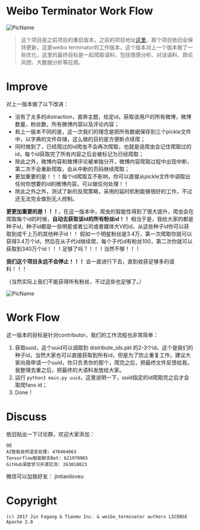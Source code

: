 # Weibo Terminator Work Flow

![PicName](http://ofwzcunzi.bkt.clouddn.com/7gOwGp5K4FPWHkHQ.png)

> 这个项目是之前项目的重启版本，之前的项目地址[这里](https://github.com/jinfagang/weibo_terminater.git)，那个项目依旧会保持更新，这是weibo terminator的工作版本，这个版本对上一个版本做了一些优化，这里的最终目标是一起爬取语料，包括情感分析、对话语料、舆论风控、大数据分析等应用。

# Improve

对上一版本做了以下改进：

* 没有了太多的distraction，直奔主题，给定id，获取该用户的所有微博，微博数量，粉丝数，所有微博内容以及评论内容；
* 和上一版本不同的是，这一次我们的理念是把所有数据保存到三个pickle文件中，以字典的文件存储，这么做的目的是方便断点续爬；
* 同时做到了，已经爬过的id爬虫不会再次爬取，也就是说爬虫会记住爬取过的id，每个id获取完了所有内容之后会被标记为已经爬取；
* 除此之外，微博内容和微博评论被单独分开，微博内容爬取过程中出现中断，第二次不会重新爬取，会从中断的页码继续爬取；
* 更加重要的是！！！每个id爬取互不影响，你可以直接从pickle文件中调取出任何你想要的id的微博内容，可以做任何处理！！
* 除此之外之外，测试了新的反爬策略，采用的延时机制能够很好的工作，不过还无法完全做到无人控制。

**更更加重要的是！！！**，在这一版本中，爬虫的智能性得到了很大提升，爬虫会在爬取每个id的时候，**自动去获取该id的所有粉丝id！！**
相当于是，我给大家的都是种子id，种子id都是一些明星或者公司或者媒体大V的id，从这些种子id你可以获取到成千上万的其他种子id！！
假如一个明星粉丝是3.4万，第一次爬取你就可以获得3.4万个id，然后在从子代id继续爬，每个子代id有粉丝100，第二次你就可以获取到340万个id！！！足够了吗？！！！当然不够！！！

**我们这个项目永远不会停止！！！** 会一直进行下去，直到收获足够多的语料！！！

（当然实际上我们不能获得所有粉丝，不过这些也足够了。）

![PicName](http://ofwzcunzi.bkt.clouddn.com/lqcx6MLSdS8whJVt.png)

# Work Flow

这一版本的目标是针对contributor，我们的工作流程也非常简单：

1. 获取uuid，这个uuid可以调取到 distribute_ids.pkl 的2-3个id，这个是我们的种子id，当然大家也可以直接获取到所有id，但是为了防止重复工作，建议大家向我申请一个uuid，你只负责你的那个，爬完之后，把最终文件反馈给我，我整理去重之后，把最终的大语料发放给大家。
2. 运行 `python3 main.py uuid`，这里说明一下，uuid指定的id爬取完之后才会取爬fans id；
3. Done！

# Discuss

依旧贴出一下讨论群，欢迎大家添加：
```
QQ
AI智能自然语言处理: 476464663
Tensorflow智能聊天Bot: 621970965
GitHub深度学习开源交流: 263018023
```
微信可以加我好友： jintianiloveu

# Copyright

```
(c) 2017 Jin Fagang & Tianmu Inc. & weibo_terminator authors LICENSE Apache 2.0
```
